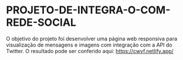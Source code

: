 # PROJETO-DE-INTEGRA-O-COM-REDE-SOCIAL

O objetivo do projeto foi desenvolver uma página web responsiva para visualização de mensagens e imagens com integração com a API do Twitter.
O resultado pode ser conferido aqui: https://cwvf.netlify.app/
